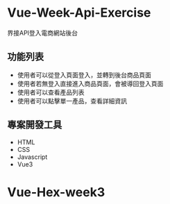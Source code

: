 # Vue-Week-Api-Exercise
界接API登入電商網站後台
    
## 功能列表

* 使用者可以從登入頁面登入，並轉到後台商品頁面
* 使用者若無登入直接進入商品頁面，會被導回登入頁面
* 使用者可以查看產品列表
* 使用者可以點擊單一產品，查看詳細資訊

## 專案開發工具
* HTML
* CSS
* Javascript
* Vue3
# Vue-Hex-week3
